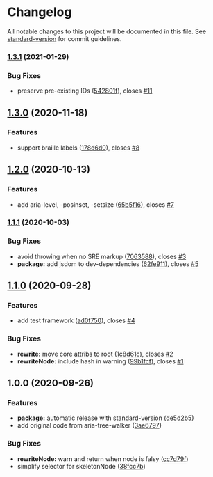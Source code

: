 # Changelog

All notable changes to this project will be documented in this file. See [standard-version](https://github.com/conventional-changelog/standard-version) for commit guidelines.

### [1.3.1](https://github.com/krautzource/sre-to-tree/compare/v1.3.0...v1.3.1) (2021-01-29)


### Bug Fixes

* preserve pre-existing IDs ([542801f](https://github.com/krautzource/sre-to-tree/commit/542801fdfa51e0f81da147357ce9aa1eb6f4af39)), closes [#11](https://github.com/krautzource/sre-to-tree/issues/11)

## [1.3.0](https://github.com/krautzource/sre-to-tree/compare/v1.2.0...v1.3.0) (2020-11-18)


### Features

* support braille labels ([178d6d0](https://github.com/krautzource/sre-to-tree/commit/178d6d051942a14ade2f99c76f152f7d68f1d128)), closes [#8](https://github.com/krautzource/sre-to-tree/issues/8)

## [1.2.0](https://github.com/krautzource/sre-to-tree/compare/v1.1.1...v1.2.0) (2020-10-13)


### Features

* add aria-level, -posinset, -setsize ([65b5f16](https://github.com/krautzource/sre-to-tree/commit/65b5f167b2f59d5f8bddcc8196c8fac8b70ba960)), closes [#7](https://github.com/krautzource/sre-to-tree/issues/7)

### [1.1.1](https://github.com/krautzource/sre-to-tree/compare/v1.1.0...v1.1.1) (2020-10-03)


### Bug Fixes

* avoid throwing when no SRE markup ([7063588](https://github.com/krautzource/sre-to-tree/commit/7063588aeb19c457c93d884b1f44b8e3c88bb698)), closes [#3](https://github.com/krautzource/sre-to-tree/issues/3)
* **package:** add jsdom to dev-dependencies ([62fe911](https://github.com/krautzource/sre-to-tree/commit/62fe911cdcbb3fdde4f488a32c36d5704c25a44f)), closes [#5](https://github.com/krautzource/sre-to-tree/issues/5)

## [1.1.0](https://github.com/krautzource/sre-to-tree/compare/v1.0.0...v1.1.0) (2020-09-28)


### Features

* add test framework ([ad0f750](https://github.com/krautzource/sre-to-tree/commit/ad0f7509a8c8c51e1200546ba183210a11960247)), closes [#4](https://github.com/krautzource/sre-to-tree/issues/4)


### Bug Fixes

* **rewrite:** move core attribs to root ([1c8d61c](https://github.com/krautzource/sre-to-tree/commit/1c8d61c6382bb852cfc80d79e563e9413908f3e7)), closes [#2](https://github.com/krautzource/sre-to-tree/issues/2)
* **rewriteNode:** include hash in warning ([99b1fcf](https://github.com/krautzource/sre-to-tree/commit/99b1fcfa621d91ee1a3992c73afb7068d7f7556d)), closes [#1](https://github.com/krautzource/sre-to-tree/issues/1)

## 1.0.0 (2020-09-26)


### Features

* **package:** automatic release with standard-version ([de5d2b5](https://github.com/krautzource/sre-to-tree/commit/de5d2b57a5579f187dfde992a77b2ba67c3e61bd))
* add original code from aria-tree-walker ([3ae6797](https://github.com/krautzource/sre-to-tree/commit/3ae679790342576b67a7adf649fb65caec71faa3))


### Bug Fixes

* **rewriteNode:** warn and return when node is falsy ([cc7d79f](https://github.com/krautzource/sre-to-tree/commit/cc7d79f96985e5a928d5f2b7c06705a896c8e7f0))
* simplify selector for skeletonNode ([38fcc7b](https://github.com/krautzource/sre-to-tree/commit/38fcc7bd1ab6d2dce17831bb086172f9f0018632))
